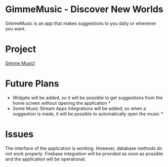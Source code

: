 # GimmeMusic - Discover New Worlds

GimmeMusic is an app that makes suggestions to you daily or whenever you want.

# Project
[Gimme Music!](https://github.com/metalfury/GimmeMusic/blob/main/GimmeMusic/gimmemusic.md)

# Future Plans

* Widgets will be added, so it will be possible to get suggestions from the home screen without opening the application *
* Some Music Stream Apps Integrations will be added; so when a suggestion is made, it will be possible to automatically open the music *

# Issues

The interface of the application is working. However, database methods do not work properly. Firebase integration will be provided as soon as possible and the application will be operational.

